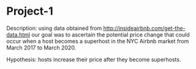 # Project-1
Description: using data obtained from http://insideairbnb.com/get-the-data.html our goal was to ascertain the potential price change that could occur when a host becomes a superhost in the NYC Airbnb market from March 2017 to March 2020.

Hypothesis: hosts increase their price after they become superhosts.

